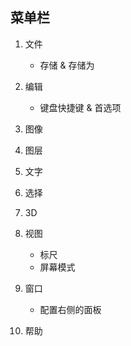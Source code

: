 
## 菜单栏
1. 文件
    * 存储 & 存储为

2. 编辑
    * 键盘快捷键 & 首选项

3. 图像

4. 图层

5. 文字

6. 选择

7. 3D

8. 视图
    * 标尺
    * 屏幕模式

9. 窗口
    * 配置右侧的面板

10. 帮助